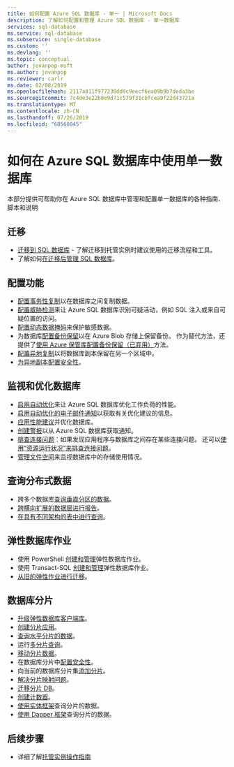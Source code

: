 ```yaml
---
title: 如何配置 Azure SQL 数据库 - 单一 | Microsoft Docs
description: 了解如何配置和管理 Azure SQL 数据库 - 单一数据库
services: sql-database
ms.service: sql-database
ms.subservice: single-database
ms.custom: ''
ms.devlang: ''
ms.topic: conceptual
author: jovanpop-msft
ms.author: jovanpop
ms.reviewer: carlr
ms.date: 02/08/2019
ms.openlocfilehash: 2117a811f977230dd9c9eecf6ea09b9b7deda3be
ms.sourcegitcommit: 7c4de3e22b8e9d71c579f31cbfcea9f22d43721a
ms.translationtype: MT
ms.contentlocale: zh-CN
ms.lasthandoff: 07/26/2019
ms.locfileid: "68568045"
---
```

# <a name="how-to-use-a-single-database-in-azure-sql-database"></a>如何在 Azure SQL 数据库中使用单一数据库

本部分提供可帮助你在 Azure SQL 数据库中管理和配置单一数据库的各种指南、脚本和说明

## <a name="migrate"></a>迁移

- [迁移到 SQL 数据库](sql-database-single-database-migrate.md) - 了解迁移到托管实例时建议使用的迁移流程和工具。
- 了解如何[在迁移后管理 SQL 数据库](sql-database-manage-after-migration.md)。

## <a name="configure-features"></a>配置功能

- [配置事务性复制](replication-to-sql-database.md)以在数据库之间复制数据。
- [配置威胁检测](sql-database-threat-detection.md)来让 Azure SQL 数据库识别可疑活动，例如 SQL 注入或来自可疑位置的访问。
- [配置动态数据掩码](sql-database-dynamic-data-masking-get-started-portal.md)来保护敏感数据。
- 为数据库[配置备份保留](sql-database-long-term-backup-retention-configure.md)以在 Azure Blob 存储上保留备份。 作为替代方法，还提供了[使用 Azure 保管库配置备份保留（已弃用）](sql-database-long-term-backup-retention-configure-vault.md)方法。
- [配置异地复制](sql-database-geo-replication-portal.md)以将数据库副本保留在另一个区域中。
- [为异地副本配置安全性](sql-database-geo-replication-security-config.md)。

## <a name="monitor-and-tune-your-database"></a>监视和优化数据库

- [启用自动优化](sql-database-automatic-tuning-enable.md)来让 Azure SQL 数据库优化工作负荷的性能。
- [启用自动优化的电子邮件通知](sql-database-automatic-tuning-email-notifications.md)以获取有关优化建议的信息。
- [应用性能建议](sql-database-advisor-portal.md)并优化数据库。
- [创建警报](sql-database-insights-alerts-portal.md)以从 Azure SQL 数据库获取通知。
- [排查连接问题](sql-database-troubleshoot-common-connection-issues.md)：如果发现应用程序与数据库之间存在某些连接问题。 还可以[使用“资源运行状况”来排查连接问题](sql-database-resource-health.md)。
- [管理文件空间](sql-database-file-space-management.md)来监视数据库中的存储使用情况。

## <a name="query-distributed-data"></a>查询分布式数据

- 跨多个数据库[查询垂直分区的数据](sql-database-elastic-query-getting-started-vertical.md)。
- [跨横向扩展的数据层进行报告](sql-database-elastic-query-horizontal-partitioning.md)。
- [在具有不同架构的表中进行查询](sql-database-elastic-query-vertical-partitioning.md)。

## <a name="elastic-database-jobs"></a>弹性数据库作业

- 使用 PowerShell [创建和管理](elastic-jobs-powershell.md)弹性数据库作业。
- 使用 Transact-SQL [创建和管理](elastic-jobs-tsql.md)弹性数据库作业。
- [从旧的弹性作业进行迁移](elastic-jobs-migrate.md)。

## <a name="database-sharding"></a>数据库分片

- [升级弹性数据库客户端库](sql-database-elastic-scale-upgrade-client-library.md)。
- [创建分片应用](sql-database-elastic-scale-get-started.md)。
- [查询水平分片的数据](sql-database-elastic-query-getting-started.md)。
- 运行[多分片查询](sql-database-elastic-scale-multishard-querying.md)。
- [移动分片数据](sql-database-elastic-scale-configure-deploy-split-and-merge.md)。
- 在数据库分片中[配置安全性](sql-database-elastic-scale-split-merge-security-configuration.md)。
- 向当前的数据库分片集[添加分片](sql-database-elastic-scale-add-a-shard.md)。
- [解决分片映射问题](sql-database-elastic-database-recovery-manager.md)。
- [迁移分片 DB](sql-database-elastic-convert-to-use-elastic-tools.md)。
- [创建计数器](sql-database-elastic-database-perf-counters.md)。
- [使用实体框架](sql-database-elastic-scale-use-entity-framework-applications-visual-studio.md)查询分片的数据。
- [使用 Dapper 框架](sql-database-elastic-scale-working-with-dapper.md)查询分片的数据。

## <a name="next-steps"></a>后续步骤
- 详细了解[托管实例操作指南](sql-database-howto-managed-instance.md)
